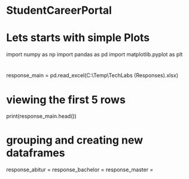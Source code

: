 # StudentCareerPortal

# Lets starts with simple Plots

import numpy as np
import pandas as pd
import matplotlib.pyplot as plt

# 
response_main = pd.read_excel(C:\Temp\TechLabs (Responses).xlsx)

# viewing the first 5 rows
print(response_main.head())

# grouping and creating new dataframes
response_abitur = 
response_bachelor =
response_master = 
